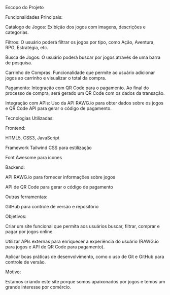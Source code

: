 Escopo do Projeto

Funcionalidades Principais:

Catálogo de Jogos: Exibição dos jogos com imagens, descrições e categorias.

Filtros: O usuário poderá filtrar os jogos por tipo, como Ação, Aventura, RPG, Estratégia, etc.

Busca de Jogos: O usuário poderá buscar por jogos através de uma barra de pesquisa.

Carrinho de Compras: Funcionalidade que permite ao usuário adicionar jogos ao carrinho e visualizar o total da compra.

Pagamento: Integração com QR Code para o pagamento. Ao final do processo de compra, será gerado um QR Code com os dados da transação.

Integração com APIs: Uso da API RAWG.io para obter dados sobre os jogos e QR Code API para gerar o código de pagamento.

Tecnologias Utilizadas:

Frontend:

HTML5, CSS3, JavaScript

Framework Tailwind CSS para estilização

Font Awesome para ícones

Backend:

API RAWG.io para fornecer informações sobre jogos

API de QR Code para gerar o código de pagamento

Outras ferramentas:

GitHub para controle de versão e repositório

Objetivos:

Criar um site funcional que permita aos usuários buscar, filtrar, comprar e pagar por jogos online.

Utilizar APIs externas para enriquecer a experiência do usuário (RAWG.io para jogos e API de QR Code para pagamento).

Aplicar boas práticas de desenvolvimento, como o uso de Git e GitHub para controle de versão.

Motivo: 

Estamos criando este site porque somos apaixonados por jogos e temos um grande interesse por comércio.
